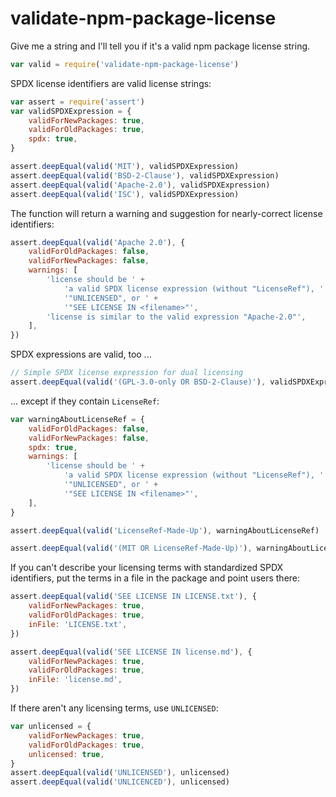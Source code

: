 # validate-npm-package-license

Give me a string and I'll tell you if it's a valid npm package license string.

```javascript
var valid = require('validate-npm-package-license')
```

SPDX license identifiers are valid license strings:

```javascript
var assert = require('assert')
var validSPDXExpression = {
    validForNewPackages: true,
    validForOldPackages: true,
    spdx: true,
}

assert.deepEqual(valid('MIT'), validSPDXExpression)
assert.deepEqual(valid('BSD-2-Clause'), validSPDXExpression)
assert.deepEqual(valid('Apache-2.0'), validSPDXExpression)
assert.deepEqual(valid('ISC'), validSPDXExpression)
```

The function will return a warning and suggestion for nearly-correct license identifiers:

```javascript
assert.deepEqual(valid('Apache 2.0'), {
    validForOldPackages: false,
    validForNewPackages: false,
    warnings: [
        'license should be ' +
            'a valid SPDX license expression (without "LicenseRef"), ' +
            '"UNLICENSED", or ' +
            '"SEE LICENSE IN <filename>"',
        'license is similar to the valid expression "Apache-2.0"',
    ],
})
```

SPDX expressions are valid, too ...

```javascript
// Simple SPDX license expression for dual licensing
assert.deepEqual(valid('(GPL-3.0-only OR BSD-2-Clause)'), validSPDXExpression)
```

... except if they contain `LicenseRef`:

```javascript
var warningAboutLicenseRef = {
    validForOldPackages: false,
    validForNewPackages: false,
    spdx: true,
    warnings: [
        'license should be ' +
            'a valid SPDX license expression (without "LicenseRef"), ' +
            '"UNLICENSED", or ' +
            '"SEE LICENSE IN <filename>"',
    ],
}

assert.deepEqual(valid('LicenseRef-Made-Up'), warningAboutLicenseRef)

assert.deepEqual(valid('(MIT OR LicenseRef-Made-Up)'), warningAboutLicenseRef)
```

If you can't describe your licensing terms with standardized SPDX identifiers, put the terms in a file in the package and point users there:

```javascript
assert.deepEqual(valid('SEE LICENSE IN LICENSE.txt'), {
    validForNewPackages: true,
    validForOldPackages: true,
    inFile: 'LICENSE.txt',
})

assert.deepEqual(valid('SEE LICENSE IN license.md'), {
    validForNewPackages: true,
    validForOldPackages: true,
    inFile: 'license.md',
})
```

If there aren't any licensing terms, use `UNLICENSED`:

```javascript
var unlicensed = {
    validForNewPackages: true,
    validForOldPackages: true,
    unlicensed: true,
}
assert.deepEqual(valid('UNLICENSED'), unlicensed)
assert.deepEqual(valid('UNLICENCED'), unlicensed)
```

